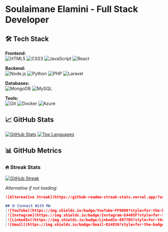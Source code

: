 # Soulaimane Elamini - Full Stack Developer

## 🛠️ Tech Stack

**Frontend:**  
![HTML5](https://img.shields.io/badge/HTML5-E34F26?style=flat&logo=html5&logoColor=white)
![CSS3](https://img.shields.io/badge/CSS3-1572B6?style=flat&logo=css3&logoColor=white)
![JavaScript](https://img.shields.io/badge/JavaScript-F7DF1E?style=flat&logo=javascript&logoColor=black)
![React](https://img.shields.io/badge/React-61DAFB?style=flat&logo=react&logoColor=black)

**Backend:**  
![Node.js](https://img.shields.io/badge/Node.js-339933?style=flat&logo=nodedotjs&logoColor=white)
![Python](https://img.shields.io/badge/Python-3776AB?style=flat&logo=python&logoColor=white)
![PHP](https://img.shields.io/badge/PHP-777BB4?style=flat&logo=php&logoColor=white)
![Laravel](https://img.shields.io/badge/Laravel-FF2D20?style=flat&logo=laravel&logoColor=white)

**Databases:**  
![MongoDB](https://img.shields.io/badge/MongoDB-47A248?style=flat&logo=mongodb&logoColor=white)
![MySQL](https://img.shields.io/badge/MySQL-4479A1?style=flat&logo=mysql&logoColor=white)

**Tools:**  
![Git](https://img.shields.io/badge/Git-F05032?style=flat&logo=git&logoColor=white)
![Docker](https://img.shields.io/badge/Docker-2496ED?style=flat&logo=docker&logoColor=white)
![Azure](https://img.shields.io/badge/Azure-0089D6?style=flat&logo=microsoft-azure&logoColor=white) 

## 📈 GitHub Stats
[![GitHub Stats](https://github-readme-stats.vercel.app/api?username=ElaminiSoulaimane&show_icons=true&theme=dark&bg_color=00000000&hide_border=true)](https://github.com/anuraghazra/github-readme-stats)
[![Top Languages](https://github-readme-stats.vercel.app/api/top-langs/?username=ElaminiSoulaimane&layout=compact&theme=dark&bg_color=00000000&hide_border=true)](https://github.com/anuraghazra/github-readme-stats)

## 📊 GitHub Metrics

### 🔥 Streak Stats
[![GitHub Streak](https://streak-stats.demolab.com/?user=ElaminiSoulaimane&theme=dark&background=00000000&hide_border=true)](https://git.io/streak-stats)

*Alternative if not loading:*
```markdown
![Alternative Streak](https://github-readme-streak-stats.vercel.app/?user=ElaminiSoulaimane&theme=dark)

## 🌐 Connect With Me
[![YouTube](https://img.shields.io/badge/YouTube-FF0000?style=for-the-badge&logo=youtube&logoColor=white)](https://www.youtube.com/channel/UCNimWtfFhub5UDY3akRqLEw)
[![Instagram](https://img.shields.io/badge/Instagram-E4405F?style=for-the-badge&logo=instagram&logoColor=white)](https://www.instagram.com/soulaimaneelamini)
[![LinkedIn](https://img.shields.io/badge/LinkedIn-0077B5?style=for-the-badge&logo=linkedin&logoColor=white)](https://www.linkedin.com/in/soulaimane-elamini/)
[![Gmail](https://img.shields.io/badge/Gmail-D14836?style=for-the-badge&logo=gmail&logoColor=white)](mailto:soulaimane.elamini1@gmail.com)



